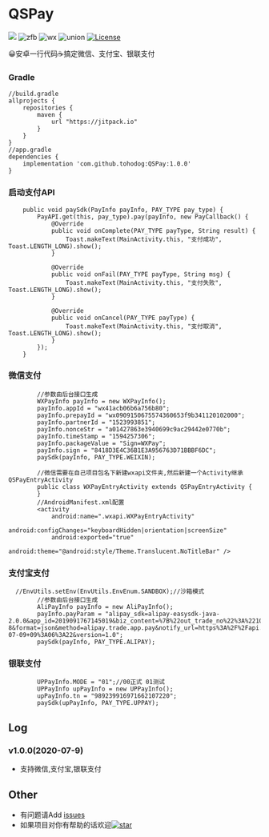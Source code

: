 # QSPay
[![](https://jitpack.io/v/tohodog/QSPay.svg)](https://jitpack.io/#tohodog/QSPay)
![zfb][zfbsvg]
![wx][wxsvg]
![union][unionsvg]
[![License][licensesvg]][license]

[zfbsvg]: https://img.shields.io/badge/支付宝-1.5.7.7-00A9EE.svg
[wxsvg]:  https://img.shields.io/badge/微信-6.4.4-41B035.svg
[unionsvg]:  https://img.shields.io/badge/银联-3.4.9-00908C.svg

[licensesvg]: https://img.shields.io/badge/License-Apache--2.0-red.svg
[license]: https://github.com/tohodog/QSVideoPlayer/blob/master/LICENSE

[apisvg]: https://img.shields.io/badge/API-9+-brightgreen.svg
[api]: https://android-arsenal.com/api?level=9
😀安卓一行代码☕搞定微信、支付宝、银联支付

### Gradle
```
//build.gradle
allprojects {
    repositories {
        maven {
            url "https://jitpack.io"
        }
    }
}
//app.gradle
dependencies {
    implementation 'com.github.tohodog:QSPay:1.0.0'
}
```

### 启动支付API
```
    public void paySdk(PayInfo payInfo, PAY_TYPE pay_type) {
        PayAPI.get(this, pay_type).pay(payInfo, new PayCallback() {
            @Override
            public void onComplete(PAY_TYPE payType, String result) {
                Toast.makeText(MainActivity.this, "支付成功", Toast.LENGTH_LONG).show();
            }

            @Override
            public void onFail(PAY_TYPE payType, String msg) {
                Toast.makeText(MainActivity.this, "支付失败", Toast.LENGTH_LONG).show();
            }

            @Override
            public void onCancel(PAY_TYPE payType) {
                Toast.makeText(MainActivity.this, "支付取消", Toast.LENGTH_LONG).show();
            }
        });
    }

```
### 微信支付
```
        //参数由后台接口生成
        WXPayInfo payInfo = new WXPayInfo();
        payInfo.appId = "wx41acb06b6a756b80";
        payInfo.prepayId = "wx0909150675574360653f9b341120102000";
        payInfo.partnerId = "1523993851";
        payInfo.nonceStr = "a01427863e3940699c9ac29442e0770b";
        payInfo.timeStamp = "1594257306";
        payInfo.packageValue = "Sign=WXPay";
        payInfo.sign = "8418D3E4C36B1E3A956763D71BBBF6DC";
        paySdk(payInfo, PAY_TYPE.WEIXIN);
        
        //微信需要在自己项目包名下新建wxapi文件夹,然后新建一个Activity继承QSPayEntryActivity
        public class WXPayEntryActivity extends QSPayEntryActivity {
        }
        //AndroidManifest.xml配置
        <activity
            android:name=".wxapi.WXPayEntryActivity"
            android:configChanges="keyboardHidden|orientation|screenSize"
            android:exported="true"
            android:theme="@android:style/Theme.Translucent.NoTitleBar" />

```
### 支付宝支付
```
  //EnvUtils.setEnv(EnvUtils.EnvEnum.SANDBOX);//沙箱模式
        //参数由后台接口生成
        AliPayInfo payInfo = new AliPayInfo();
        payInfo.payParam = "alipay_sdk=alipay-easysdk-java-2.0.0&app_id=2019091767145019&biz_content=%7B%22out_trade_no%22%3A%22102020070909062278810001%22%2C%22total_amount%22%3A%220%22%2C%22subject%22%3A%22test%22%7D&charset=UTF-8&format=json&method=alipay.trade.app.pay&notify_url=https%3A%2F%2Fapi.reol.top%2FpayNotify%2FaliPay&sign=KRB3zZQQ7JeEeoHOJWwCSQaJ6ehv1I7WHSHtzJ4Y9pjq2HzBVR%2B5Mq9Z9%2BInAK%2Fcr%2Bc4pOiiJjPqdp61sUkrcWomPGjwFrObMC3xj29PeOBv%2FFCvR9UvRbIUr1tQ7El7YP8sSCRsI7BsBvHNhaxEz%2Ft6CvEAfchei28eC658cJvijw3FnYYVdRA2jBhU4YqTWM%2Ft9HEwBq5KGy8c9cOyyLvS9Hg0pAORVGkpSc9%2B8Rv0kwtmWsojoTTQZvHePYoWlXoR07WJxgOWcxLbMJ%2FASqDs5P1fBaoQLXJfbkQk1c%2Fx3sBnHWWuW%2FL%2BhtbikFX%2FkN9dJcLwuXauNyU9ls1Oog%3D%3D&sign_type=RSA2&timestamp=2020-07-09+09%3A06%3A22&version=1.0";
        paySdk(payInfo, PAY_TYPE.ALIPAY);

```
### 银联支付
```
        UPPayInfo.MODE = "01";//00正式 01测试
        UPPayInfo upPayInfo = new UPPayInfo();
        upPayInfo.tn = "989239916971662107220";
        paySdk(upPayInfo, PAY_TYPE.UPPAY);
```

## Log
### v1.0.0(2020-07-9)
  * 支持微信,支付宝,银联支付

## Other
  * 有问题请Add [issues](https://github.com/tohodog/QSPay/issues)
  * 如果项目对你有帮助的话欢迎[![star][starsvg]][star]
  
[starsvg]: https://img.shields.io/github/stars/tohodog/QSPay.svg?style=social&label=Stars
[star]: https://github.com/tohodog/QSPay
